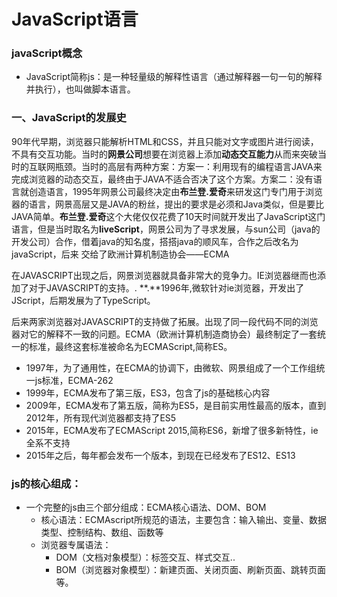 # JavaScript语言

### javaScript概念

- JavaScript简称js：是一种轻量级的解释性语言（通过解释器一句一句的解释并执行），也叫做脚本语言。

### 一、JavaScript的发展史

90年代早期，浏览器只能解析HTML和CSS，并且只能对文字或图片进行阅读，不具有交互功能。当时的**网景公司**想要在浏览器上添加**动态交互能力**从而来突破当时的互联网瓶颈。当时的高层有两种方案：方案一：利用现有的编程语言JAVA来完成浏览器的动态交互，最终由于JAVA不适合否决了这个方案。方案二：没有语言就创造语言，1995年网景公司最终决定由**布兰登.爱奇**来研发这门专门用于浏览器的语言，网景高层又是JAVA的粉丝，提出的要求是必须和Java类似，但是要比JAVA简单。**布兰登.爱奇**这个大佬仅仅花费了10天时间就开发出了JavaScript这门语言，但是当时取名为**liveScript**，网景公司为了寻求发展，与sun公司（java的开发公司）合作，借着java的知名度，搭搭java的顺风车，合作之后改名为javaScript，后来 交给了欧洲计算机制造协会——ECMA

在JAVASCRIPT出现之后，网景浏览器就具备非常大的竞争力。IE浏览器继而也添加了对于JAVASCRIPT的支持。.   	**.**1996年,微软针对ie浏览器，开发出了JScript，后期发展为了TypeScript。

后来两家浏览器对JAVASCRIPT的支持做了拓展。出现了同一段代码不同的浏览器对它的解释不一致的问题。ECMA（欧洲计算机制造商协会）最终制定了一套统一的标准，最终这套标准被命名为ECMAScript,简称ES。

- 1997年，为了通用性，在ECMA的协调下，由微软、网景组成了一个工作组统一js标准，ECMA-262
- 1999年，ECMA发布了第三版，ES3，包含了js的基础核心内容
- 2009年，ECMA发布了第五版，简称为ES5，是目前实用性最高的版本，直到2012年，所有现代浏览器都支持了ES5
- 2015年，ECMA发布了ECMAScript 2015,简称ES6，新增了很多新特性，ie全系不支持
- 2015年之后，每年都会发布一个版本，到现在已经发布了ES12、ES13

### js的核心组成：

- 一个完整的js由三个部分组成：ECMA核心语法、DOM、BOM
  - 核心语法：ECMAscript所规范的语法，主要包含：输入输出、变量、数据类型、控制结构、数组、函数等
  - 浏览器专属语法：
    - DOM（文档对象模型）：标签交互、样式交互..
    - BOM（浏览器对象模型）：新建页面、关闭页面、刷新页面、跳转页面等。